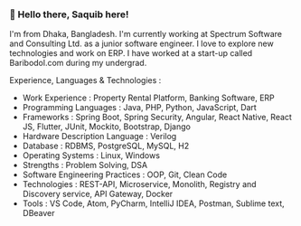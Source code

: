 ### 👋 Hello there, Saquib here!

I'm from Dhaka, Bangladesh. I'm currently working at Spectrum Software and Consulting Ltd. as a junior software engineer. I love to explore new technologies and work on ERP. I have worked at a start-up called Baribodol.com during my undergrad. 

Experience, Languages & Technologies :

- Work Experience : Property Rental Platform, Banking Software, ERP 
- Programming Languages : Java, PHP, Python, JavaScript, Dart
- Frameworks : Spring Boot, Spring Security, Angular, React Native, React JS, Flutter, JUnit, Mockito, Bootstrap, Django
- Hardware Description Language : Verilog
- Database : RDBMS, PostgreSQL, MySQL, H2
- Operating Systems : Linux, Windows
- Strengths : Problem Solving, DSA
- Software Engineering Practices : OOP, Git, Clean Code
- Technologies : REST-API, Microservice, Monolith, Registry and Discovery service, API Gateway, Docker
- Tools : VS Code, Atom, PyCharm, IntelliJ IDEA, Postman, Sublime text, DBeaver
